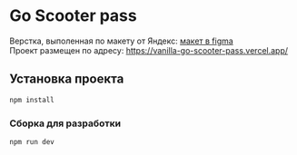 # Go Scooter pass

Верстка, выполенная по макету от Яндекс: [макет в figma](https://www.figma.com/file/W9gacDyHMIG55KuDwAN2Tl/go-scooter-pass?type=design&mode=design&t=HKZvMka1zycPedt2-0)\
Проект размещен по адресу: https://vanilla-go-scooter-pass.vercel.app/

## Установка проекта

```sh
npm install
```

### Сборка для разработки

```sh
npm run dev
```

